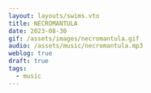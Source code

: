 ```yaml
---
layout: layouts/swims.vto
title: NECROMANTULA
date: 2023-08-30
gif: /assets/images/necromantula.gif
audio: /assets/music/necromantula.mp3
weblog: true
draft: true
tags:
  - music
---
```

